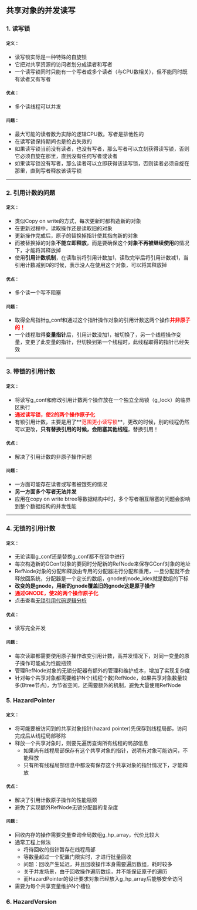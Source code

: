 ## 共享对象的并发读写 ##

### 1. 读写锁 ###

#### <small>定义：</small> ####
* 读写锁实际是一种特殊的自旋锁
* 它把对共享资源的访问者划分成读者和写者
* 一个读写锁同时只能有一个写者或多个读者（与CPU数相关），但不能同时既有读者又有写者

#### <small>优点：</small> ####
* 多个读线程可以并发

#### <small>问题：</small> ####
* 最大可能的读者数为实际的逻辑CPU数。写者是排他性的
* 在读写锁保持期间也是抢占失效的
* 如果读写锁当前没有读者，也没有写者，那么写者可以立刻获得读写锁，否则它必须自旋在那里，直到没有任何写者或读者
* 如果读写锁没有写者，那么读者可以立即获得该读写锁，否则读者必须自旋在那里，直到写者释放该读写锁

---
### 2. 引用计数的问题 ###

#### <small>定义：</small> ####
* 类似Copy on write的方式，每次更新时都构造新的对象
* 在更新过程中，读取操作还是读取旧的对象
* 更新操作完成后，原子的替换掉指针使其指向新的对象
* 而被替换掉的对象**不能立即释放**，而是要确保这个**对象不再被继续使用**的情况下，才能将其释放掉
* 使用**引用计数机制**，在读取前将引用计数加1，读取完毕后将引用计数减1，当引用计数减到0的时候，表示没人在使用这个对象，可以将其释放掉

#### <small>优点：</small> ####
* 多个读一个写不阻塞

#### <small>问题：</small> ####
* 取得全局指针g_conf和通过这个指针操作对象的引用计数这两个操作<font color=red>**并非原子的！**</font>
* 一个线程取得**变量指针**后，引用计数没加1，被切换了，另一个线程操作变量，变更了此变量的指针，但切换到第一个线程时，此线程取得的指针已经失效

---
### 3. 带锁的引用计数 ###

#### <small>定义：</small> ####
* 将读写g_conf和修改引用计数两个操作放在一个独立全局锁（g_lock）的临界区执行
* **<font color=red>通过读写锁，使2的两个操作原子化</font>**
* 有锁引用计数，主要是用了**<font color=red>范围更小读写锁</font>**，更改的时候，别的线程仍然可以更改，**只有替换引用的时候，会阻塞其他线程**，替换引用！

#### <small>优点：</small> ####
* 解决了引用计数的非原子操作问题


#### <small>问题：</small> ####
* 一方面可能存在读者或写者被饿死的情况
* **另一方面多个写者无法并发**
* 应用在copy on write btree等数据结构中时，多个写者相互阻塞的问题会影响到整个数据结构的并发性能

---
### 4. 无锁的引用计数 ###

#### <small>定义：</small> ####
* 无论读取g_conf还是替换g_conf都不在锁中进行
* 每次构造新的GConf对象的要同时分配新的RefNode来保存GConf对象的地址
* RefNode对象的分配和释放由专用的分配器进行分配和重用，一旦分配就不会释放回系统，分配器是一个定长的数组，gnode的node_idex就是数组的下标
* **改变的是gnode，用新的gnode覆盖旧的gnode这是原子操作**
* **<font color=red>通过GNODE，使2的两个操作原子化</font>**
* 点击查看[无锁引用代码逻辑分析][1]

#### <small>优点：</small> ####
* 读写完全并发

#### <small>问题：</small> ####

* 每次读取都需要使用原子操作改变引用计数，高并发情况下，对同一变量的原子操作可能成为性能瓶颈
* 管理RefNode对象的无锁分配器有额外的管理和维护成本，增加了实现复杂度
* 针对每个共享对象都需要维护N个(线程个数)RefNode，如果共享对象数量较多(Btree节点)，为节省空间，还需要额外的机制，避免大量使用RefNode


### 5. HazardPointer ###

#### <small>定义：</small> ####
*  将可能要被访问到的共享对象指针(hazard pointer)先保存到线程局部，访问完成后从线程局部移除
*  释放一个共享对象时，则要先遍历查询所有线程的局部信息
	*  如果尚有线程局部保存有这个共享对象的指针，说明有对象可能访问，不能释放
	*  只有所有线程局部信息中都没有保存这个共享对象的指针情况下，才能释放

#### <small>优点：</small> ####
* 解决了引用计数原子操作的性能瓶颈
* 避免了实现额外RefNode无锁分配器的复杂度

#### <small>问题：</small> ####
* 回收内存的操作需要变量查询全局数组g_hp_array，代价比较大
* 通常工程上做法
	* 将待回收的指针暂存在线程局部
	* 等数量超过一个配置门限实时，才进行批量回收
	* 问题：回收产生延迟，并且回收操作本身需要遍历数组，耗时较多
	* 关于并发场景，由于回收操作遍历数组，并不能保证原子的遍历
	* 而HazardPointer的设计要求对象已经放入g_hp_array后能够安全访问
* 需要为每个共享变量维护N个槽位


### 6. HazardVersion ###

[1]:https://github.com/wangkang09/knowledge-summary/blob/master/java/Concurrency/acquires%E4%BB%A3%E7%A0%81%E9%80%BB%E8%BE%91.md
